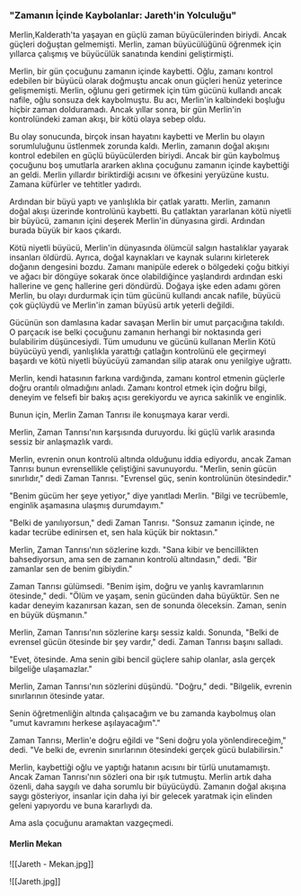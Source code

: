 ### "Zamanın İçinde Kaybolanlar: Jareth'in Yolculuğu"

  Merlin,Kalderath'ta yaşayan en güçlü zaman büyücülerinden biriydi. Ancak güçleri doğuştan gelmemişti. Merlin, zaman büyücülüğünü öğrenmek için yıllarca çalışmış ve büyücülük sanatında kendini geliştirmişti. 

Merlin, bir gün çocuğunu zamanın içinde kaybetti. Oğlu, zamanı kontrol edebilen bir büyücü olarak doğmuştu ancak onun güçleri henüz yeterince gelişmemişti. Merlin, oğlunu geri getirmek için tüm gücünü kullandı ancak nafile, oğlu sonsuza dek kaybolmuştu. Bu acı, Merlin'in kalbindeki boşluğu hiçbir zaman dolduramadı. Ancak yıllar sonra, bir gün Merlin'in kontrolündeki zaman akışı, bir kötü olaya sebep oldu.

Bu olay sonucunda, birçok insan hayatını kaybetti ve Merlin bu olayın sorumluluğunu üstlenmek zorunda kaldı. Merlin, zamanın doğal akışını kontrol edebilen en güçlü büyücülerden biriydi. Ancak bir gün kaybolmuş çocuğunu boş umutlarla ararken aklına çocuğunu zamanın içinde kaybettiği an geldi. Merlin yıllardır biriktirdiği acısını ve öfkesini yeryüzüne kustu. Zamana küfürler ve tehtitler yadırdı.

Ardından bir büyü yaptı ve yanlışlıkla bir çatlak yarattı. Merlin, zamanın doğal akışı üzerinde kontrolünü kaybetti. Bu çatlaktan yararlanan kötü niyetli bir büyücü, zamanın içini deşerek Merlin'in dünyasına girdi. Ardından burada büyük bir kaos çıkardı. 

Kötü niyetli büyücü, Merlin'in dünyasında ölümcül salgın hastalıklar yayarak insanları öldürdü. Ayrıca, doğal kaynakları ve kaynak sularını kirleterek doğanın dengesini bozdu. Zamanı manipüle ederek o bölgedeki çoğu bitkiyi ve ağacı bir döngüye sokarak önce olabildiğince yaşlandırdı ardından eski hallerine ve genç hallerine geri döndürdü. Doğaya işke eden adamı gören Merlin, bu olayı durdurmak için tüm gücünü kullandı ancak nafile, büyücü çok güçlüydü ve Merlin'in zaman büyüsü artık yeterli değildi. 

Gücünün son damlasına kadar savaşan Merlin bir umut parçacığına takıldı. O parçacık ise belki çocuğunu zamanın herhangi bir noktasında geri bulabilirim düşüncesiydi. Tüm umudunu ve gücünü kullanan Merlin Kötü büyücüyü yendi, yanlışlıkla yarattığı çatlağın kontrolünü ele geçirmeyi başardı ve kötü niyetli büyücüyü zamandan silip atarak onu yenilgiye uğrattı. 

Merlin, kendi hatasının farkına vardığında, zamanı kontrol etmenin güçlerle doğru orantılı olmadığını anladı. Zamanı kontrol etmek için doğru bilgi, deneyim ve felsefi bir bakış açısı gerekiyordu ve ayrıca sakinlik ve enginlik. 

Bunun için, Merlin Zaman Tanrısı ile konuşmaya karar verdi. 

Merlin, Zaman Tanrısı'nın karşısında duruyordu. İki güçlü varlık arasında sessiz bir anlaşmazlık vardı. 

Merlin, evrenin onun kontrolü altında olduğunu iddia ediyordu, ancak Zaman Tanrısı bunun evrensellikle çeliştiğini savunuyordu. "Merlin, senin gücün sınırlıdır," dedi Zaman Tanrısı. "Evrensel güç, senin kontrolünün ötesindedir."

"Benim gücüm her şeye yetiyor," diye yanıtladı Merlin. "Bilgi ve tecrübemle, enginlik aşamasına ulaşmış durumdayım." 

"Belki de yanılıyorsun," dedi Zaman Tanrısı. "Sonsuz zamanın içinde, ne kadar tecrübe edinirsen et, sen hala küçük bir noktasın." 

Merlin, Zaman Tanrısı'nın sözlerine kızdı. "Sana kibir ve bencillikten bahsediyorsun, ama sen de zamanın kontrolü altındasın," dedi. "Bir zamanlar sen de benim gibiydin." 

Zaman Tanrısı gülümsedi. "Benim işim, doğru ve yanlış kavramlarının ötesinde," dedi. "Ölüm ve yaşam, senin gücünden daha büyüktür. Sen ne kadar deneyim kazanırsan kazan, sen de sonunda öleceksin. Zaman, senin en büyük düşmanın."

Merlin, Zaman Tanrısı'nın sözlerine karşı sessiz kaldı. Sonunda, "Belki de evrensel gücün ötesinde bir şey vardır," dedi. Zaman Tanrısı başını salladı. 

"Evet, ötesinde. Ama senin gibi bencil güçlere sahip olanlar, asla gerçek bilgeliğe ulaşamazlar." 

Merlin, Zaman Tanrısı'nın sözlerini düşündü. "Doğru," dedi. "Bilgelik, evrenin sınırlarının ötesinde yatar.

Senin öğretmenliğin altında çalışacağım ve bu zamanda kaybolmuş olan "umut kavramını herkese aşılayacağım"."

Zaman Tanrısı, Merlin'e doğru eğildi ve "Seni doğru yola yönlendireceğim," dedi. "Ve belki de, evrenin sınırlarının ötesindeki gerçek gücü bulabilirsin." 

Merlin, kaybettiği oğlu ve yaptığı hatanın acısını bir türlü unutamamıştı. Ancak Zaman Tanrısı'nın sözleri ona bir ışık tutmuştu. Merlin artık daha özenli, daha saygılı ve daha sorumlu bir büyücüydü. Zamanın doğal akışına saygı gösteriyor, insanlar için daha iyi bir gelecek yaratmak için elinden geleni yapıyordu ve buna kararlıydı da.

Ama asla çocuğunu aramaktan vazgeçmedi.

#### Merlin Mekan
![[Jareth - Mekan.jpg]]

![[Jareth.jpg]]